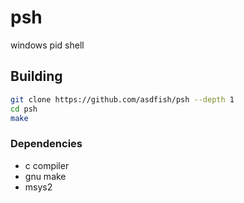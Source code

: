 # psh
windows pid shell

## Building
~~~sh
git clone https://github.com/asdfish/psh --depth 1
cd psh
make
~~~
### Dependencies
 - c compiler
 - gnu make
 - msys2
